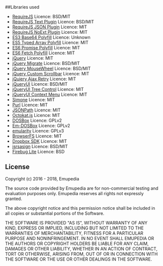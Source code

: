 ##Libraries used

* [RequireJS](https://github.com/requirejs/requirejs) Licence: BSD/MIT
* [RequireJS Text Plugin](https://github.com/requirejs/text) Licence: BSD/MIT
* [RequireJS JSON Plugin](https://github.com/millermedeiros/requirejs-plugins) Licence: MIT
* [RequireJS NoExt Plugin](https://github.com/millermedeiros/requirejs-plugins) Licence: MIT
* [ES3 Base64 Polyfill](https://github.com/davidchambers/Base64.js) Licence: Unknown
* [ES5 Typed Array Polyfill](https://github.com/inexorabletash/polyfill) Licence: MIT
* [ES6 Promise Polyfill](https://github.com/stefanpenner/es6-promise) Licence: MIT
* [ES6 Fetch Polyfill](https://github.com/github/fetch) Licence: MIT
* [jQuery](https://github.com/jquery/jquery) Licence: MIT
* [jQuery Migrate](https://github.com/jquery/jquery-migrate) Licence: BSD/MIT
* [jQuery MouseWheel](https://github.com/jquery/jquery-mousewheel) Licence: BSD/MIT
* [jQuery Custom Scrollbar](https://github.com/malihu/malihu-custom-scrollbar-plugin) Licence: MIT
* [jQuiery Ajax Retry](https://github.com/johnkpaul/jquery-ajax-retry) Licence: MIT
* [jQueryUI](https://github.com/jquery/jquery-ui) Licence: BSD/MIT
* [jQueryUI Tree Control](https://github.com/tarunbatta/jqueryUiTreeControl) Licence: MIT
* [jQueryUI Context Menu](https://github.com/mar10/jquery-ui-contextmenu) Licence: MIT
* [Simone](https://github.com/cezarykluczynski/simone) Licence: MIT
* [Purl](https://github.com/allmarkedup/purl) Licence: MIT
* [JSONPath](https://code.google.com/archive/p/jsonpath) Licence: MIT
* [Octokat.js](https://github.com/philschatz/octokat.js) Licence: MIT
* [DOSBox](https://sourceforge.net/projects/dosbox) Licence: GPLv2
* [Em-DOSBox](https://github.com/dreamlayers/em-dosbox) Licence: GPLv2
* [emularity](https://github.com/db48x/emularity) Licence: GPLv3
* [BrowserFS](https://github.com/jvilk/BrowserFS) Licence: MIT
* [Dropbox SDK](https://github.com/dropbox/dropbox-sdk-js) Licence: MIT
* [jsrsasign](https://github.com/kjur/jsrsasign) Licence: BSD/MIT
* [Firebug Lite](https://github.com/firebug/firebug-lite) Licence: BSD

## License

Copyright (c) 2016 - 2018, Emupedia

The source code provided by Emupedia are for non-commercial testing and evaluation
purposes only. Emupedia reserves all rights not expressly granted.

The above copyright notice and this permission notice shall be included in
all copies or substantial portions of the Software.

THE SOFTWARE IS PROVIDED "AS IS", WITHOUT WARRANTY OF ANY KIND, EXPRESS OR
IMPLIED, INCLUDING BUT NOT LIMITED TO THE WARRANTIES OF MERCHANTABILITY,
FITNESS FOR A PARTICULAR PURPOSE AND NONINFRINGEMENT. IN NO EVENT SHALL
EMUPEDIA OR THE AUTHORS OR COPYRIGHT HOLDERS BE LIABLE FOR ANY CLAIM,
DAMAGES OR OTHER LIABILITY, WHETHER IN AN ACTION OF CONTRACT, TORT OR
OTHERWISE, ARISING FROM, OUT OF OR IN CONNECTION WITH THE SOFTWARE OR
THE USE OR OTHER DEALINGS IN THE SOFTWARE.